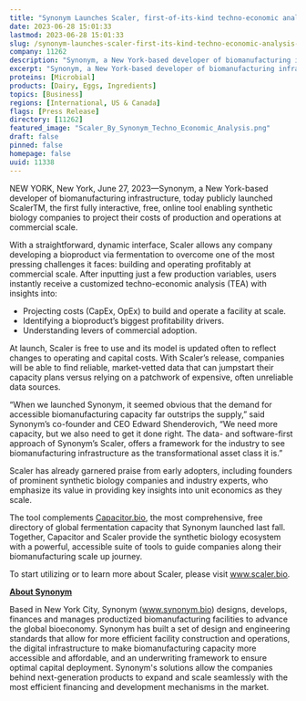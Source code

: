 ```yaml
---
title: "Synonym Launches Scaler, first-of-its-kind techno-economic analysis solution"
date: 2023-06-28 15:01:33
lastmod: 2023-06-28 15:01:33
slug: /synonym-launches-scaler-first-its-kind-techno-economic-analysis-solution
company: 11262
description: "Synonym, a New York-based developer of biomanufacturing infrastructure, today publicly launched ScalerTM, the first fully interactive, free, online tool enabling synthetic biology companies to project their costs of production and operations at commercial scale."
excerpt: "Synonym, a New York-based developer of biomanufacturing infrastructure, today publicly launched ScalerTM, the first fully interactive, free, online tool enabling synthetic biology companies to project their costs of production and operations at commercial scale."
proteins: [Microbial]
products: [Dairy, Eggs, Ingredients]
topics: [Business]
regions: [International, US & Canada]
flags: [Press Release]
directory: [11262]
featured_image: "Scaler_By_Synonym_Techno_Economic_Analysis.png"
draft: false
pinned: false
homepage: false
uuid: 11338
---
```

<p>NEW YORK, New York, June 27, 2023—Synonym, a New York-based developer of biomanufacturing infrastructure, today publicly launched ScalerTM, the first fully interactive, free, online tool enabling synthetic biology companies to project their costs of production and operations at commercial scale. </p>
<p>With a straightforward, dynamic interface, Scaler allows any company developing a bioproduct via fermentation to overcome one of the most pressing challenges it faces: building and operating profitably at commercial scale. After inputting just a few production variables, users instantly receive a customized techno-economic analysis (TEA) with insights into:</p>
<ul>
<li>Projecting costs (CapEx, OpEx) to build and operate a facility at scale.</li>
<li>Identifying a bioproduct’s biggest profitability drivers.</li>
<li>Understanding levers of commercial adoption.</li>
</ul>
<p>At launch, Scaler is free to use and its model is updated often to reflect changes to operating and capital costs. With Scaler’s release, companies will be able to find reliable, market-vetted data that can jumpstart their capacity plans versus relying on a patchwork of expensive, often unreliable data sources. </p>
<p>“When we launched Synonym, it seemed obvious that the demand for accessible biomanufacturing capacity far outstrips the supply,” said Synonym’s co-founder and CEO Edward Shenderovich, “We need more capacity, but we also need to get it done right. The data- and software-first approach of Synonym’s Scaler, offers a framework for the industry to see biomanufacturing infrastructure as the transformational asset class it is.”</p>
<p>Scaler has already garnered praise from early adopters, including founders of prominent synthetic biology companies and industry experts, who emphasize its value in providing key insights into unit economics as they scale.</p>
<p>The tool complements <a href="https://capacitor.bio/"><u>Capacitor.bio</u></a>, the most comprehensive, free directory of global fermentation capacity that Synonym launched last fall. Together, Capacitor and Scaler provide the synthetic biology ecosystem with a powerful, accessible suite of tools to guide companies along their biomanufacturing scale up journey.</p>
<p>To start utilizing or to learn more about Scaler, please visit <a href="http://www.scaler.bio"><u>www.scaler.bio</u></a>.</p>
<p><strong><u>About Synonym</u></strong></p>
<p>Based in New York City, Synonym (<a href="http://www.synonym.bio">www.synonym.bio</a>) designs, develops, finances and manages productized biomanufacturing facilities to advance the global bioeconomy. Synonym has built a set of design and engineering standards that allow for more efficient facility construction and operations, the digital infrastructure to make biomanufacturing capacity more accessible and affordable, and an underwriting framework to ensure optimal capital deployment. Synonym's solutions allow the companies behind next-generation products to expand and scale seamlessly with the most efficient financing and development mechanisms in the market. </p>
